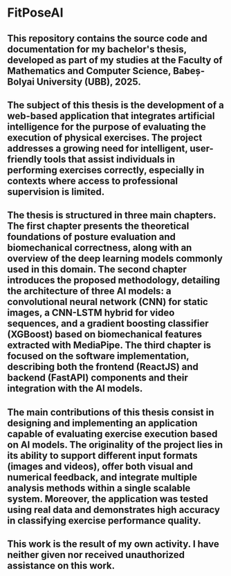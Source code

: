 # FitPoseAI

## This repository contains the source code and documentation for my bachelor's thesis, developed as part of my studies at the Faculty of Mathematics and Computer Science, Babeș-Bolyai University (UBB), 2025. 


## The subject of this thesis is the development of a web-based application that integrates artificial intelligence for the purpose of evaluating the execution of physical exercises. The project addresses a growing need for intelligent, user-friendly tools that assist individuals in performing exercises correctly, especially in contexts where access to professional supervision is limited.
## The thesis is structured in three main chapters. The first chapter presents the theoretical foundations of posture evaluation and biomechanical correctness, along with an overview of the deep learning models commonly used in this domain. The second chapter introduces the proposed methodology, detailing the architecture of three AI models: a convolutional neural network (CNN) for static images, a CNN-LSTM hybrid for video sequences, and a gradient boosting classifier (XGBoost) based on biomechanical features extracted with MediaPipe. The third chapter is focused on the software implementation, describing both the frontend (ReactJS) and backend (FastAPI) components and their integration with the AI models.
## The main contributions of this thesis consist in designing and implementing an application capable of evaluating exercise execution based on AI models. The originality of the project lies in its ability to support different input formats (images and videos), offer both visual and numerical feedback, and integrate multiple analysis methods within a single scalable system. Moreover, the application was tested using real data and demonstrates high accuracy in classifying exercise performance quality.
## This work is the result of my own activity. I have neither given nor received unauthorized assistance on this work.

